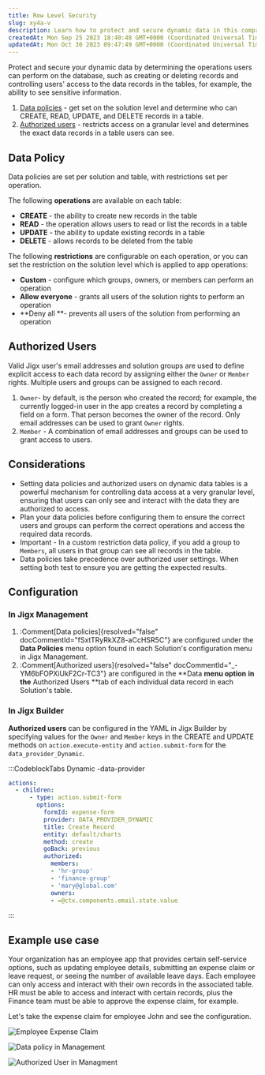 ```yaml
---
title: Row Level Security
slug: xy4a-v
description: Learn how to protect and secure dynamic data in this comprehensive document. Discover how data policies and authorized users play a crucial role in controlling database operations and access to specific data records. Find out how to configure data policie
createdAt: Mon Sep 25 2023 18:40:48 GMT+0000 (Coordinated Universal Time)
updatedAt: Mon Oct 30 2023 09:47:49 GMT+0000 (Coordinated Universal Time)
---
```


Protect and secure your dynamic data by determining the operations users can perform on the database, such as creating or deleting records and controlling users' access to the data records in the tables, for example, the ability to see sensitive information.&#x20;

1. [Data policies](<./Row Level Security/Data policies.md>) - get set on the solution level and determine who can CREATE, READ, UPDATE, and DELETE records in a table.
2. [Authorized users](<./Row Level Security/Authorized users.md>) - restricts access on a granular level and determines the exact data records in a table users can see. &#x20;

## Data Policy&#x20;

&#x20;Data policies are set per solution and table, with restrictions set per operation.

The following **operations** are available on each table:

- **CREATE** - the ability to create new records in the table
- **READ** - the operation allows users to read or list the records in a table
- **UPDATE** - the ability to update existing records in a table
- **DELETE** - allows records to be deleted from the table

The following **restrictions** are configurable on each operation, or you can set the restriction on the solution level which is applied to app operations:

- **Custom** - configure which groups, owners, or members can perform an operation
- **Allow everyone** - grants all users of the solution rights to perform an operation&#x20;
- **Deny all **- prevents all users of the solution from performing an operation

## Authorized Users

Valid Jigx user's email addresses and solution groups are used to define explicit access to each data record by assigning either the `Owner` or `Member` rights. Multiple users and groups can be assigned to each record.&#x20;

1. `Owner`- by default, is the person who created the record; for example, the currently logged-in user in the app creates a record by completing a field on a form. That person becomes the owner of the record. Only email addresses can be used to grant `Owner` rights.&#x20;
2. `Member` - A combination of email addresses and groups can be used to grant access to users.

## Considerations

- Setting data policies and authorized users on dynamic data tables is a powerful mechanism for controlling data access at a very granular level, ensuring that users can only see and interact with the data they are authorized to access.
- Plan your data policies before configuring them to ensure the correct users and groups can perform the correct operations and access the required data records.
- Important - In a custom restriction data policy, if you add a group to `Members`, all users in that group can see all records in the table.&#x20;
- Data policies take precedence over authorized user settings. When setting both test to ensure you are getting the expected results.

## Configuration&#x20;

### In Jigx Management

1. :Comment[Data policies]{resolved="false" docCommentId="fSxtTRyRkXZ8-aCcHSR5C"} are configured under the **Data Policies** menu option found in each Solution's configuration menu in Jigx Management.&#x20;
2. :Comment[Authorized users]{resolved="false" docCommentId="_-YM6bFOPXiUkF2Cr-TC3"} are configured in the **Data **menu option** **in the** Authorized Users **tab of each individual data record in each Solution's table.

### In Jigx Builder

**Authorized users** can be configured in the YAML in Jigx Builder by specifying values for the `Owner` and `Member` keys in the CREATE and UPDATE methods on `action.execute-entity` and `action.submit-form` for the `data_provider_Dynamic`.

:::CodeblockTabs
Dynamic -data-provider

```yaml
actions:
  - children:
      - type: action.submit-form
        options:
          formId: expense-form
          provider: DATA_PROVIDER_DYNAMIC
          title: Create Record
          entity: default/charts
          method: create
          goBack: previous
          authorized:
            members:
            - 'hr-group'
            - 'finance-group'
            - 'mary@global.com'
            owners:
            - =@ctx.components.email.state.value   
```
:::

## Example use case

Your organization has an employee app that provides certain self-service options, such as updating employee details, submitting an expense claim or leave request, or seeing the number of available leave days. Each employee can only access and interact with their own records in the associated table. HR must be able to access and interact with certain records, plus the Finance team must be able to approve the expense claim, for example. &#x20;

Let's take the expense claim for employee John and see the configuration. &#x20;

![Employee Expense Claim ](https://archbee-image-uploads.s3.amazonaws.com/x7vdIDH6-ScTprfmi2XXX/pHi0igY_O9lFuMnK8QdI7_rls-table.png "Employee Expense Claim ")

![Data policy in Management](https://archbee-image-uploads.s3.amazonaws.com/x7vdIDH6-ScTprfmi2XXX/S8dlD6I6hXCbnEpNMsgQw_rls-policyl.png "Data policy in Management")

![Authorized User in Managment](https://archbee-image-uploads.s3.amazonaws.com/x7vdIDH6-ScTprfmi2XXX/NdhZ90wc370AA741CBJA7_rls-authorizeduser.png "Authorized User in Management")

